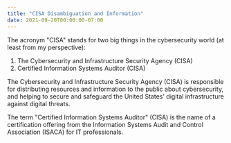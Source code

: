 ```yaml
---
title: "CISA Disambiguation and Information"
date: 2021-09-20T00:00:00-07:00
---
```


The acronym "CISA" stands for two big things in the cybersecurity world (at least from my perspective):
1. The Cybersecurity and Infrastructure Security Agency (CISA)
2. Certified Information Systems Auditor (CISA)

The Cybersecurity and Infrastructure Security Agency (CISA) is responsible for distributing resources and information to the public about cybersecurity, and helping to secure and safeguard the United States' digital infrastructure against digital threats.

The term "Certified Information Systems Auditor" (CISA) is the name of a certification offering from the Information Systems Audit and Control Association (ISACA) for IT professionals.

